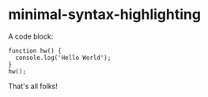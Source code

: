 # minimal-syntax-highlighting

A code block:

    function hw() {
      console.log('Hello World'); 
    }
    hw();
    
That's all folks! 